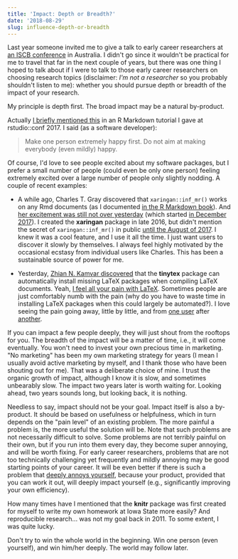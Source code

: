 ```yaml
---
title: 'Impact: Depth or Breadth?'
date: '2018-08-29'
slug: influence-depth-or-breadth
---
```


Last year someone invited me to give a talk to early career researchers at [an ISCB conference](https://iscbasc2018.com/early-career-researchers-day/) in Australia. I didn't go since it wouldn't be practical for me to travel that far in the next couple of years, but there was one thing I hoped to talk about if I were to talk to those early career researchers on choosing research topics (disclaimer: _I'm not a researcher_ so you probably shouldn't listen to me): whether you should pursue depth or breadth of the impact of your research.

My principle is depth first. The broad impact may be a natural by-product.

Actually [I briefly mentioned this](https://slides.yihui.org/2017-rstudio-conf-rmarkdown-Yihui-Xie.html#34) in an R Markdown tutorial I gave at rstudio::conf 2017. I said (as a software developer):

> Make one person extremely happy first. Do not aim at making everybody (even mildly) happy.

Of course, I'd love to see people excited about my software packages, but I prefer a small number of people (could even be only one person) feeling extremely excited over a large number of people only slightly nodding. A couple of recent examples:

- A while ago, Charles T. Gray discovered that `xaringan::inf_mr()` works on any Rmd documents (as I documented [in the R Markdown book](https://bookdown.org/yihui/rmarkdown/compile.html)). And [her excitement was still not over yesterday](https://twitter.com/cantabile/status/1034216497634131971) (which started [in December 2017](https://twitter.com/cantabile/status/947622766857150467)). I created the **xaringan** package in late 2016, but didn't mention the secret of `xaringan::inf_mr()` in public [until the August of 2017](/en/2017/08/why-xaringan-remark-js/). I knew it was a cool feature, and I use it all the time. I just want users to discover it slowly by themselves. I always feel highly motivated by the occasional ecstasy from individual users like Charles. This has been a sustainable source of power for me.

- Yesterday, [Zhian N. Kamvar discovered](https://twitter.com/ZKamvar/status/1034494397126197249) that the **tinytex** package can automatically install missing LaTeX packages when compiling LaTeX documents. Yeah, [I feel all your pain with LaTeX](/tinytex/pain/). Sometimes people are just comfortably numb with the pain (why do you have to waste time in installing LaTeX packages when this could largely be automated?). I love seeing the pain going away, little by little, and from [one user](https://twitter.com/nj_tierney/status/941126710602301441) after [another](https://github.com/yihui/tinytex/issues/7).

If you can impact a few people deeply, they will just shout from the rooftops for you. The breadth of the impact will be a matter of time, i.e., it will come eventually. You won't need to invest your own precious time in marketing. "No marketing" has been my own marketing strategy for years (I mean I usually avoid active marketing by myself, and I thank those who have been shouting out for me). That was a deliberate choice of mine. I trust the organic growth of impact, although I know it is slow, and sometimes unbearably slow. The impact two years later is worth waiting for. Looking ahead, two years sounds long, but looking back, it is nothing.

Needless to say, impact should not be your goal. Impact itself is also a by-product. It should be based on usefulness or helpfulness, which in turn depends on the "pain level" of an existing problem. The more painful a problem is, the more useful the solution will be. Note that such problems are not necessarily difficult to solve. Some problems are not terribly painful on their own, but if you run into them every day, they become super annoying, and will be worth fixing. For early career researchers, problems that are not too technically challenging yet frequently and mildly annoying may be good starting points of your career. It will be even better if there is such a problem that [deeply annoys yourself](https://twitter.com/mxcl/status/1006363200277942275), because your product, provided that you can work it out, will deeply impact yourself (e.g., significantly improving your own efficiency).

How many times have I mentioned that the **knitr** package was first created for myself to write my own homework at Iowa State more easily? And reproducible research... was not my goal back in 2011. To some extent, I was quite lucky.

Don't try to win the whole world in the beginning. Win one person (even yourself), and win him/her deeply. The world may follow later.
